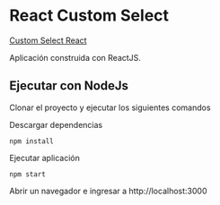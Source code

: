 
# React Custom Select

[Custom Select React](https://react-custom-select.vercel.app/)


Aplicación construida con ReactJS.


## Ejecutar con NodeJs

Clonar el proyecto y ejecutar los siguientes comandos

Descargar dependencias

```shell
npm install
```

Ejecutar aplicación

```shell
npm start
```


Abrir un navegador e ingresar a http://localhost:3000
